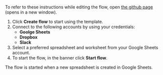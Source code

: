 To refer to these instructions while editing the flow, open [the github page](Creates%20a%20Dropbox%20folder%20and%20shares%20the%20link%20via%20Slack%20when%20a%20new%20spreadsheet%20is%20created%20in%20Google%20Sheets_instructions.md) (opens in a new window).

1.	Click **Create flow** to start using the template.
2.	Connect to the following accounts by using your credentials:
    - **Goolge Sheets** 
    - **Dropbox**
    - **Slack**
3.  Select a preferred spreadsheet and worksheet from your Google Sheets account.
4.	To start the flow, in the banner click **Start flow**.

The flow is started when a new spreadsheet is created in Google Sheets.
